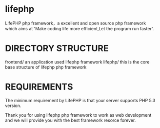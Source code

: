 # lifephp
LifePHP php framework，a excellent and open source php framework which aims at 'Make coding life more efficient,Let the program run faster'.

# DIRECTORY STRUCTURE
frontend/               an application used lifephp framework
lifephp/                this is the core base structure of lifephp php framework

# REQUIREMENTS
The minimum requirement by LifePHP  is that your server supports PHP 5.3 version.

Thank you for using lifephp php framework to work as web development and we will provide you with the best framework resorce 
forever.







